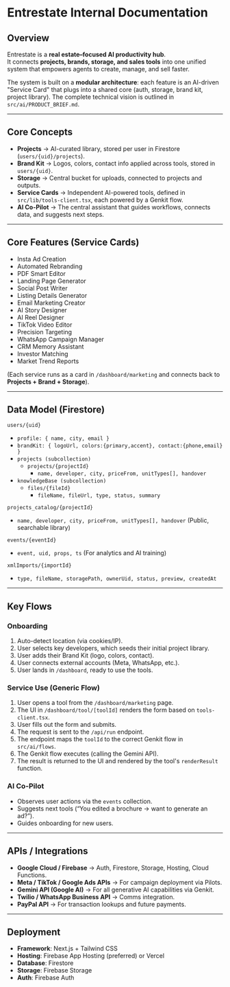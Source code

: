 # Entrestate Internal Documentation

## Overview
Entrestate is a **real estate–focused AI productivity hub**.  
It connects **projects, brands, storage, and sales tools** into one unified system that empowers agents to create, manage, and sell faster.  

The system is built on a **modular architecture**: each feature is an AI-driven "Service Card" that plugs into a shared core (auth, storage, brand kit, project library). The complete technical vision is outlined in `src/ai/PRODUCT_BRIEF.md`.

---

## Core Concepts
- **Projects** → AI-curated library, stored per user in Firestore (`users/{uid}/projects`).
- **Brand Kit** → Logos, colors, contact info applied across tools, stored in `users/{uid}`.
- **Storage** → Central bucket for uploads, connected to projects and outputs.
- **Service Cards** → Independent AI-powered tools, defined in `src/lib/tools-client.tsx`, each powered by a Genkit flow.
- **AI Co-Pilot** → The central assistant that guides workflows, connects data, and suggests next steps.

---

## Core Features (Service Cards)
- Insta Ad Creation  
- Automated Rebranding  
- PDF Smart Editor  
- Landing Page Generator  
- Social Post Writer  
- Listing Details Generator  
- Email Marketing Creator  
- AI Story Designer  
- AI Reel Designer  
- TikTok Video Editor  
- Precision Targeting  
- WhatsApp Campaign Manager  
- CRM Memory Assistant  
- Investor Matching  
- Market Trend Reports  

(Each service runs as a card in `/dashboard/marketing` and connects back to **Projects + Brand + Storage**).  

---

## Data Model (Firestore)

`users/{uid}`
  - `profile: { name, city, email }`
  - `brandKit: { logoUrl, colors:{primary,accent}, contact:{phone,email} }`
  - `projects (subcollection)`
    - `projects/{projectId}`
      - `name, developer, city, priceFrom, unitTypes[], handover`
  - `knowledgeBase (subcollection)`
      - `files/{fileId}`
          - `fileName, fileUrl, type, status, summary`

`projects_catalog/{projectId}`
  - `name, developer, city, priceFrom, unitTypes[], handover` (Public, searchable library)

`events/{eventId}`
  - `event, uid, props, ts` (For analytics and AI training)

`xmlImports/{importId}`
  - `type, fileName, storagePath, ownerUid, status, preview, createdAt`

---

## Key Flows
### Onboarding

1. Auto-detect location (via cookies/IP).
2. User selects key developers, which seeds their initial project library.
3. User adds their Brand Kit (logo, colors, contact).
4. User connects external accounts (Meta, WhatsApp, etc.).
5. User lands in `/dashboard`, ready to use the tools.

### Service Use (Generic Flow)

1. User opens a tool from the `/dashboard/marketing` page.
2. The UI in `/dashboard/tool/[toolId]` renders the form based on `tools-client.tsx`.
3. User fills out the form and submits.
4. The request is sent to the `/api/run` endpoint.
5. The endpoint maps the `toolId` to the correct Genkit flow in `src/ai/flows`.
6. The Genkit flow executes (calling the Gemini API).
7. The result is returned to the UI and rendered by the tool's `renderResult` function.

### AI Co-Pilot

- Observes user actions via the `events` collection.
- Suggests next tools (“You edited a brochure → want to generate an ad?”).
- Guides onboarding for new users.

---

## APIs / Integrations

- **Google Cloud / Firebase** → Auth, Firestore, Storage, Hosting, Cloud Functions.
- **Meta / TikTok / Google Ads APIs** → For campaign deployment via Pilots.
- **Gemini API (Google AI)** → For all generative AI capabilities via Genkit.
- **Twilio / WhatsApp Business API** → Comms integration.
- **PayPal API** → For transaction lookups and future payments.

---

## Deployment

- **Framework**: Next.js + Tailwind CSS
- **Hosting**: Firebase App Hosting (preferred) or Vercel
- **Database**: Firestore
- **Storage**: Firebase Storage
- **Auth**: Firebase Auth
